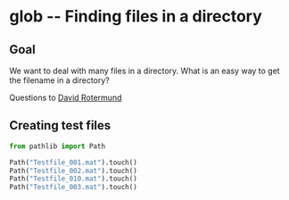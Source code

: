 # glob -- Finding files in a directory

## Goal
We want to deal with many files in a directory. What is an easy way to get the filename in a directory?

Questions to [David Rotermund](mailto:davrot@uni-bremen.de)

## Creating test files

```python
from pathlib import Path

Path("Testfile_001.mat").touch()
Path("Testfile_002.mat").touch()
Path("Testfile_010.mat").touch()
Path("Testfile_003.mat").touch()
```

